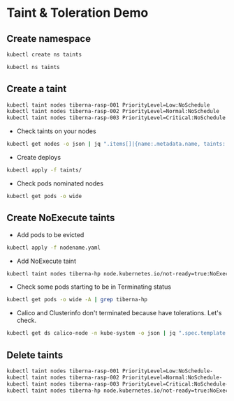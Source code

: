 # Taint & Toleration Demo

## Create namespace

```bash
kubectl create ns taints

kubectl ns taints
```

## Create a taint

```bash
kubectl taint nodes tiberna-rasp-001 PriorityLevel=Low:NoSchedule
kubectl taint nodes tiberna-rasp-002 PriorityLevel=Normal:NoSchedule
kubectl taint nodes tiberna-rasp-003 PriorityLevel=Critical:NoSchedule
```

- Check taints on your nodes

```bash
kubectl get nodes -o json | jq ".items[]|{name:.metadata.name, taints:.spec.taints}"
```

- Create deploys

```bash
kubectl apply -f taints/
```

- Check pods nominated nodes

```bash
kubectl get pods -o wide
```

## Create NoExecute taints

- Add pods to be evicted

```bash
kubectl apply -f nodename.yaml
```

- Add NoExecute taint

```bash
kubectl taint nodes tiberna-hp node.kubernetes.io/not-ready=true:NoExecute
```

- Check some pods starting to be in Terminating status

```bash
kubectl get pods -o wide -A | grep tiberna-hp
```

- Calico and Clusterinfo don't terminated because have tolerations. Let's check.

```bash
kubectl get ds calico-node -n kube-system -o json | jq ".spec.template.spec.tolerations"
```

## Delete taints

```bash
kubectl taint nodes tiberna-rasp-001 PriorityLevel=Low:NoSchedule-
kubectl taint nodes tiberna-rasp-002 PriorityLevel=Normal:NoSchedule-
kubectl taint nodes tiberna-rasp-003 PriorityLevel=Critical:NoSchedule-
kubectl taint nodes tiberna-hp node.kubernetes.io/not-ready=true:NoExecute-
```
